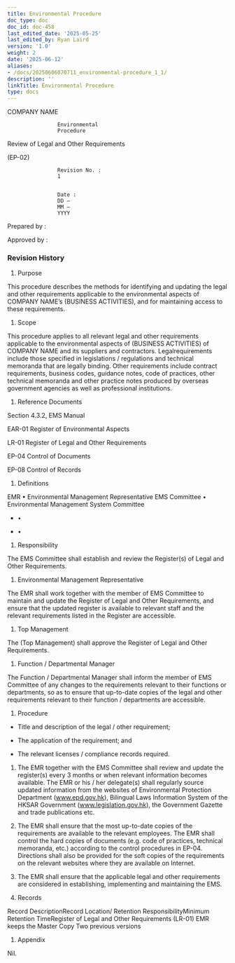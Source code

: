 ```yaml
---
title: Environmental Procedure
doc_type: doc
doc_id: doc-458
last_edited_date: '2025-05-25'
last_edited_by: Ryan Laird
version: '1.0'
weight: 2
date: '2025-06-12'
aliases:
- /docs/20250606070711_environmental-procedure_1_1/
description: ''
linkTitle: Environmental Procedure
type: docs
---
```


COMPANY
					NAME
				

					


					
				

					Environmental
					Procedure
					
Review
					of Legal and Other Requirements
					
(EP-02)
				

					


					
				

					Revision No. :
					1
				

					Date :
					DD –
					MM –
					YYYY

Prepared by :


Approved by : 



### Revision History

<!-- Unsupported block type: table -->

1. Purpose

This procedure describes the methods for identifying and updating the
legal and other requirements applicable to the environmental aspects
of COMPANY NAME’s (BUSINESS
ACTIVITIES), and for maintaining access to these requirements.

1. Scope

This procedure applies to all relevant legal and other requirements
applicable to the environmental aspects of (BUSINESS ACTIVITIES)
of COMPANY NAME and its suppliers
and contractors. Legalrequirements include those specified in legislations /
regulations and technical memoranda that are legally binding.  Other
requirements include contract requirements, business codes, guidance
notes, code of practices, other technical memoranda and other
practice notes produced by overseas government agencies as well as
professional institutions.

1. Reference Documents

Section 4.3.2, 	EMS
Manual

EAR-01	Register of
Environmental Aspects

LR-01		Register of
Legal and Other Requirements

EP-04 		Control of
Documents

EP-08		Control of Records

1. Definitions

EMR
• Environmental Management
					Representative
				EMS Committee
• Environmental Management System
					Committee

- •

- •

1. Responsibility

The EMS Committee shall establish and review the Register(s)
of Legal and Other Requirements.

1. Environmental Management Representative

The EMR shall work together with the member of EMS Committee to
maintain and update the Register of Legal and
Other Requirements, and ensure that the updated register is
available to relevant staff and the relevant requirements listed in
the Register are accessible.

1. Top Management

The (Top
Management) shall approve the
Register of Legal and Other Requirements.

1. Function / Departmental Manager

The Function / Departmental Manager shall inform the member of EMS
Committee of any changes to the requirements relevant to their
functions or departments, so as to ensure that up-to-date copies of
the legal and other requirements relevant to their function /
departments are accessible.

1. Procedure

- Title and description of the legal / other requirement;

- The application of the requirement; and

- The relevant licenses / compliance records required.

1. The EMR together with the EMS Committee shall review and update the	register(s) every 3	months or when relevant information becomes available.	The EMR or his / her delegate(s) shall regularly source updated	information from the websites of Environmental Protection	Department (www.epd.gov.hk),	Bilingual Laws Information System of the HKSAR Government	(www.legislation.gov.hk),	the Government Gazette and trade publications	etc.

1. The EMR shall ensure that the most up-to-date copies of the	requirements are available to the relevant employees. The EMR shall	control the hard copies of documents (e.g. code of practices,	technical memoranda, etc.) according to the control procedures in	EP-04. Directions shall also be provided for the soft copies of	the requirements on the relevant websites where they are available	on Internet.

1. The EMR shall ensure that the applicable legal and other	requirements are considered in establishing, implementing and	maintaining the EMS.

1. Records

Record DescriptionRecord Location/ Retention ResponsibilityMinimum Retention TimeRegister of Legal and Other Requirements
				(LR-01)
				EMR keeps the Master Copy
				Two previous versions

1. Appendix

Nil.
